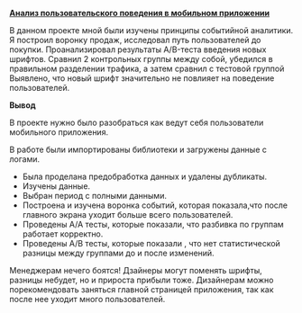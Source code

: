 [**Анализ пользовательского поведения в мобильном приложении**](https://github.com/GarnetsAleksandr/yandex_praktikum/blob/main/9%20%D0%A1%D0%B1%D0%BE%D1%80%D0%BD%D1%8B%D0%B9%20%D0%9F%D1%80%D0%BE%D0%B5%D0%BA%D1%82%20-%202/garnets_m2_p5_v2.ipynb)

В данном проекте мной были изучены принципы событийной аналитики. Я построил
воронку продаж, исследовал путь пользователей до покупки. Проанализировал
результаты A/B-теста введения новых шрифтов. Сравнил 2 контрольных группы между
собой, убедился в правильном разделении трафика, а затем сравнил с тестовой группой
Выявлено, что новый шрифт значительно не повлияет на поведение пользователей.


**Вывод**

В проекте нужно было разобраться как ведут себя пользователи мобильного приложения.

В работе были импортированы библиотеки и загружены данные с логами.
- Была проделана предобработка данных и удалены дубликаты.
- Изучены данные.
- Выбран период с полными данными.
- Построена и изучена воронка событий, которая показала,что после главного экрана уходит больше всего пользователей.
- Проведены А/А тесты, которые показали, что разбивка по группам работает корректно.
- Проведены А/В тесты, которые показали , что нет статистической разницы между группами до и после изменений.

Менеджерам нечего боятся! Дзайнеры могут поменять шрифты, разницы небудет, но и прироста прибыли тоже. Дизайнерам можно порекомендовать заняться главной страницей приложения, так как после нее уходит много пользователей.

